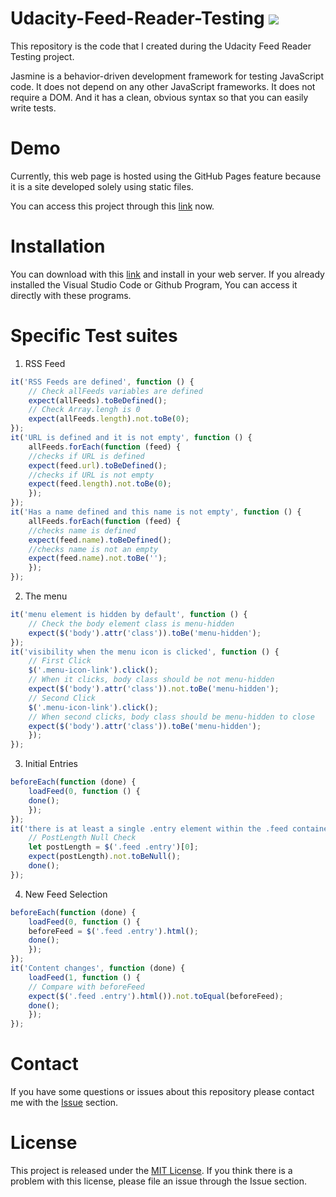 # Udacity-Feed-Reader-Testing ![](https://img.shields.io/badge/Code%20Statue-CLose-red.svg)
This repository is the code that I created during the Udacity Feed Reader Testing project.

Jasmine is a behavior-driven development framework for testing JavaScript code. It does not depend on any other JavaScript frameworks. It does not require a DOM. And it has a clean, obvious syntax so that you can easily write tests.

# Demo
Currently, this web page is hosted using the GitHub Pages feature because it is a site developed solely using static files.

You can access this project through this [link](https://sangumee.github.io/Udacity-Feed-Reader-Testing/) now.

# Installation
You can download with this [link](https://github.com/sangumee/Udacity-Feed-Reader-Testing/archive/master.zip) and install in your web server. If you already installed the Visual Studio Code or Github Program, You can access it directly with these programs.

# Specific Test suites
1. RSS Feed
```js
it('RSS Feeds are defined', function () {
    // Check allFeeds variables are defined
    expect(allFeeds).toBeDefined();
    // Check Array.lengh is 0
    expect(allFeeds.length).not.toBe(0);
});
it('URL is defined and it is not empty', function () {
    allFeeds.forEach(function (feed) {
    //checks if URL is defined
    expect(feed.url).toBeDefined();
    //checks if URL is not empty 
    expect(feed.length).not.toBe(0);
    });
});
it('Has a name defined and this name is not empty', function () {
    allFeeds.forEach(function (feed) {
    //checks name is defined
    expect(feed.name).toBeDefined();
    //checks name is not an empty
    expect(feed.name).not.toBe('');
    });
});
```

2. The menu
```js
it('menu element is hidden by default', function () {
    // Check the body element class is menu-hidden
    expect($('body').attr('class')).toBe('menu-hidden');
});
it('visibility when the menu icon is clicked', function () {
    // First Click
    $('.menu-icon-link').click();
    // When it clicks, body class should be not menu-hidden
    expect($('body').attr('class')).not.toBe('menu-hidden');
    // Second Click 
    $('.menu-icon-link').click();
    // When second clicks, body class should be menu-hidden to close
    expect($('body').attr('class')).toBe('menu-hidden');
    });
});
```

3. Initial Entries
```js
beforeEach(function (done) {
    loadFeed(0, function () {
    done();
    });
});
it('there is at least a single .entry element within the .feed container', function (done) {
    // PostLength Null Check
    let postLength = $('.feed .entry')[0];
    expect(postLength).not.toBeNull();
    done();
});
```

4. New Feed Selection
```js
beforeEach(function (done) {
    loadFeed(0, function () {
    beforeFeed = $('.feed .entry').html();
    done();
    });
});
it('Content changes', function (done) {
    loadFeed(1, function () {
    // Compare with beforeFeed
    expect($('.feed .entry').html()).not.toEqual(beforeFeed);
    done();
    });
});
```

# Contact
If you have some questions or issues about this repository please contact me with the [Issue](https://github.com/sangumee/Udacity-Feed-Reader-Testing/issues) section.

# License
This project is released under the [MIT License](https://choosealicense.com/licenses/mit/). If you think there is a problem with this license, please file an issue through the Issue section.

